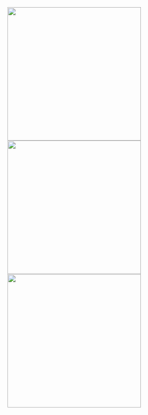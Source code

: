   <img height="300" width="300" src="https://lanl.github.io/LaGriT/docs/assets/images/brick1aa.gif">   <img height="300" width="300" src="https://lanl.github.io/LaGriT/docs/assets/images/brick1bb.gif">
  <img height="300" width="300" src="https://lanl.github.io/LaGriT/docs/assets/images/brick1cc.gif">   

